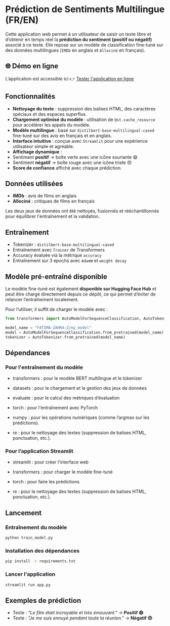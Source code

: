 
# Prédiction de Sentiments Multilingue (FR/EN)

Cette application web permet à un utilisateur de saisir un texte libre et d’obtenir en temps réel la **prédiction du sentiment (positif ou négatif)** associé à ce texte. Elle repose sur un modèle de classification fine-tuné sur des données multilingues (`IMDb` en anglais et `Allociné` en français).

## 🌐 Démo en ligne

L’application est accessible ici 👉 [Tester l'application en ligne](https://sentiments-classification-project.streamlit.app/)


## Fonctionnalités

-  **Nettoyage du texte** : suppression des balises HTML, des caractères spéciaux et des espaces superflus.
-  **Chargement optimisé du modèle** : utilisation de `@st.cache_resource` pour accélérer les appels du modèle.
-  **Modèle multilingue** : basé sur `distilbert-base-multilingual-cased` fine-tuné sur des avis en français et en anglais.
-  **Interface intuitive** : conçue avec `Streamlit` pour une expérience utilisateur simple et agréable.
-  **Affichage dynamique** :
  - Sentiment **positif** → boîte verte avec une icône souriante 😄
  - Sentiment **négatif** → boîte rouge avec une icône triste 😞
- **Score de confiance** affiché avec chaque prédiction.

##  Données utilisées

- **IMDb** : avis de films en anglais
- **Allociné** : critiques de films en français

Les deux jeux de données ont été nettoyés, fusionnés et rééchantillonnés pour équilibrer l'entraînement et la validation.

##  Entraînement

- Tokenizer : `distilbert-base-multilingual-cased`
- Entraînement avec `Trainer` de Transformers
- Accuracy évaluée via la métrique `accuracy`
- Entraînement sur 3 epochs avec `AdamW` et `weight decay`

## Modèle pré-entraîné disponible

Le modèle fine-tuné est également **disponible sur Hugging Face Hub** et peut être chargé directement depuis ce dépôt, ce qui permet d’éviter de relancer l’entraînement localement.

Pour l’utiliser, il suffit de charger le modèle avec :  
```python
from transformers import AutoModelForSequenceClassification, AutoTokenizer

model_name = "FATIMA-ZAHRA-Z/my_model"
model = AutoModelForSequenceClassification.from_pretrained(model_name)
tokenizer = AutoTokenizer.from_pretrained(model_name)

```
## Dépendances
 ### Pour l'entraînement du modèle
- transformers : pour le modèle BERT multilingue et le tokenizer
  
- datasets : pour le chargement et la gestion des jeux de données
  
- evaluate : pour le calcul des métriques d’évaluation
- torch : pour l'entraînement avec PyTorch
  
- numpy : pour les opérations numériques (comme l’argmax sur les prédictions).
  
- re : pour le nettoyage des textes (suppression de balises HTML, ponctuation, etc.).

### Pour l’application Streamlit
- streamlit : pour créer l’interface web

- transformers : pour charger le modèle fine-tuné

- torch : pour faire les prédictions
  
- re : pour le nettoyage des textes (suppression de balises HTML, ponctuation, etc.).
  
##  Lancement

### Entraînement du modèle
```bash
python train_model.py
```
###  Installation des dépendances
```bash
pip install -r requirements.txt
```
### Lancer l'application
```bash
streamlit run app.py
```


  
  ## Exemples de prédiction

- Texte : *"Le film était incroyable et très émouvant."* → **Positif 😄** 
- Texte : *"Je me suis ennuyé pendant toute la réunion."* → **Négatif 😞**





